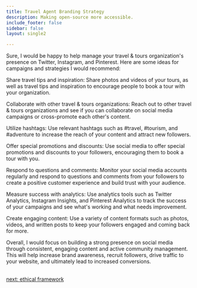 ```yaml
---
title: Travel Agent Branding Strategy
description: Making open-source more accessible.
include_footer: false
sidebar: false
layout: single2 

---
```


<p>
Sure, I would be happy to help manage your travel & tours organization's presence on Twitter, Instagram, and Pinterest. Here are some ideas for campaigns and strategies I would recommend:

Share travel tips and inspiration: Share photos and videos of your tours, as well as travel tips and inspiration to encourage people to book a tour with your organization.

Collaborate with other travel & tours organizations: Reach out to other travel & tours organizations and see if you can collaborate on social media campaigns or cross-promote each other's content.

Utilize hashtags: Use relevant hashtags such as #travel, #tourism, and #adventure to increase the reach of your content and attract new followers.

Offer special promotions and discounts: Use social media to offer special promotions and discounts to your followers, encouraging them to book a tour with you.

Respond to questions and comments: Monitor your social media accounts regularly and respond to questions and comments from your followers to create a positive customer experience and build trust with your audience.

Measure success with analytics: Use analytics tools such as Twitter Analytics, Instagram Insights, and Pinterest Analytics to track the success of your campaigns and see what's working and what needs improvement.

Create engaging content: Use a variety of content formats such as photos, videos, and written posts to keep your followers engaged and coming back for more.

Overall, I would focus on building a strong presence on social media through consistent, engaging content and active community management. This will help increase brand awareness, recruit followers, drive traffic to your website, and ultimately lead to increased conversions.

<br>
<a href="https://workdojos.com/travelagents/ethics">next: ethical framework</a>
</p>
